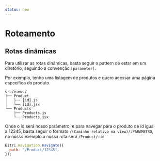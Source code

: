 ```yaml
---
status: new
---
```


# Roteamento



## Rotas dinâmicas

Para utilizar as rotas dinâmicas, basta seguir o pattern de estar em um diretório, seguindo a convenção `[parameter]`.

Por exemplo, tenho uma listagem de produtos e quero acessar uma página específica do produto.

``` title="Estrutura de arquivos"
src/views/
├── Product
│   ├── [id].js
│   └── [id].jsx
└── Products
    ├── Products.js
    └── Products.jsx
```

Onde o id será nosso parâmetro, e para navegar para o produto de id igual a 12345, basta seguir o formato `/(Caminho relativo na view)/:PARAMETRO`, no nosso exemplo a nossa rota será `/Product/:id`

```js title="Chamada no Eitri-app"
Eitri.navigation.navigate({
  path: "/Product/12345",
});
```
